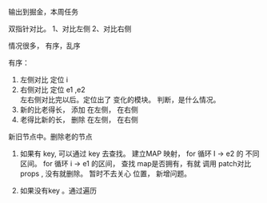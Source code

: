 输出到掘金，本周任务

双指针对比。 
1、对比左侧
2、对比右侧


情况很多， 有序，乱序

有序：
1. 左侧对比  定位 i 
2. 右侧对比 定位 e1 ,e2  
左右侧对比完以后。定位出了 变化的模块。
判断，是什么情况。
4. 新的比老得长， 添加   在左侧， 在右侧
5. 老得比新的长， 删除   在左侧， 在右侧

新旧节点中。删除老的节点
1. 如果有 key,  可以通过 key 去查找。 
建立MAP 映射， for 循环  I -> e2 的 不同区间。
for 循环 i -> e1 的区间， 查找 map是否拥有，有就 调用 patch对比 props , 没有就删除。 暂时不去关心 位置， 新增问题。

2. 如果没有key 。通过遍历


